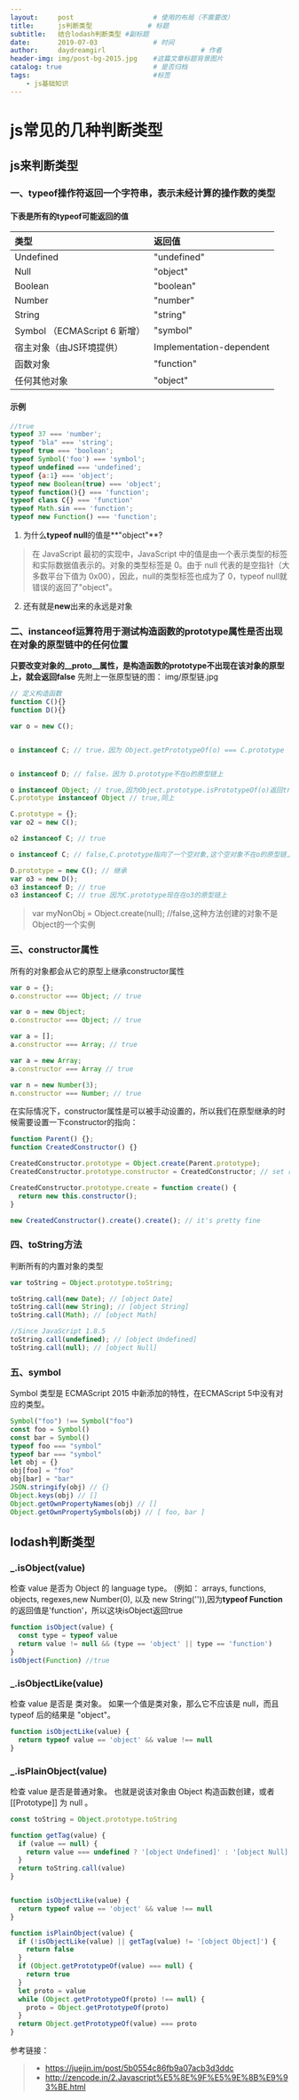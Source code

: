 ```yaml
---
layout:     post   				    # 使用的布局（不需要改）
title:      js判断类型 				# 标题 
subtitle:   结合lodash判断类型 #副标题
date:       2019-07-03 				# 时间
author:     daydreamgirl 						# 作者
header-img: img/post-bg-2015.jpg 	#这篇文章标题背景图片
catalog: true 						# 是否归档
tags:								#标签
    - js基础知识
---
```


#  js常见的几种判断类型
## js来判断类型
###  一、typeof操作符返回一个字符串，表示未经计算的操作数的类型
#### 下表是所有的typeof可能返回的值

| 类型     | 返回值     |
| :------------- | :------------- |
| Undefined   |"undefined"   |
| Null   |  "object"  |
|  Boolean  | "boolean"  |
| Number   | "number"  |
| String   |  "string" |
|Symbol （ECMAScript 6 新增）   | "symbol"  |
| 宿主对象（由JS环境提供）  |Implementation-dependent   |
|  函数对象 | "function"  |
|  任何其他对象 |  "object" |

#### 示例
```javascript
//true
typeof 37 === 'number';
typeof "bla" === 'string';
typeof true === 'boolean';
typeof Symbol('foo') === 'symbol';
typeof undefined === 'undefined';
typeof {a:1} === 'object';
typeof new Boolean(true) === 'object';
typeof function(){} === 'function';
typeof class C{} === 'function'
typeof Math.sin === 'function';
typeof new Function() === 'function';
```

1. 为什么**typeof null**的值是**"object"**?
> 在 JavaScript 最初的实现中，JavaScript 中的值是由一个表示类型的标签和实际数据值表示的。对象的类型标签是 0。由于 null 代表的是空指针（大多数平台下值为 0x00），因此，null的类型标签也成为了 0，typeof null就错误的返回了"object"。

2. 还有就是**new**出来的永远是对象

### 二、instanceof运算符用于测试构造函数的prototype属性是否出现在对象的原型链中的任何位置
**只要改变对象的__proto__属性，是构造函数的prototype不出现在该对象的原型上，就会返回false**
先附上一张原型链的图：
img/原型链.jpg
   ```javascript
   // 定义构造函数
function C(){} 
function D(){} 

var o = new C();


o instanceof C; // true，因为 Object.getPrototypeOf(o) === C.prototype


o instanceof D; // false，因为 D.prototype不在o的原型链上

o instanceof Object; // true,因为Object.prototype.isPrototypeOf(o)返回true
C.prototype instanceof Object // true,同上

C.prototype = {};
var o2 = new C();

o2 instanceof C; // true

o instanceof C; // false,C.prototype指向了一个空对象,这个空对象不在o的原型链上.

D.prototype = new C(); // 继承
var o3 = new D();
o3 instanceof D; // true
o3 instanceof C; // true 因为C.prototype现在在o3的原型链上
   ```
>  var myNonObj  = Object.create(null);  //false,这种方法创建的对象不是Object的一个实例

### 三、constructor属性
所有的对象都会从它的原型上继承constructor属性
```javascript
var o = {};
o.constructor === Object; // true

var o = new Object;
o.constructor === Object; // true

var a = [];
a.constructor === Array; // true

var a = new Array;
a.constructor === Array // true

var n = new Number(3);
n.constructor === Number; // true

```
在实际情况下，constructor属性是可以被手动设置的，所以我们在原型继承的时候需要设置一下constructor的指向：
```javascript
function Parent() {}; 
function CreatedConstructor() {} 

CreatedConstructor.prototype = Object.create(Parent.prototype); 
CreatedConstructor.prototype.constructor = CreatedConstructor; // set right constructor for further using

CreatedConstructor.prototype.create = function create() { 
  return new this.constructor();
} 

new CreatedConstructor().create().create(); // it's pretty fine
```
### 四、toString方法
判断所有的内置对象的类型
```javascript
var toString = Object.prototype.toString;

toString.call(new Date); // [object Date]
toString.call(new String); // [object String]
toString.call(Math); // [object Math]

//Since JavaScript 1.8.5
toString.call(undefined); // [object Undefined]
toString.call(null); // [object Null]

```
### 五、symbol
Symbol 类型是 ECMAScript 2015 中新添加的特性，在ECMAScript 5中没有对应的类型。
```javascript
Symbol("foo") !== Symbol("foo")
const foo = Symbol()
const bar = Symbol()
typeof foo === "symbol"
typeof bar === "symbol"
let obj = {}
obj[foo] = "foo"
obj[bar] = "bar"
JSON.stringify(obj) // {}
Object.keys(obj) // []
Object.getOwnPropertyNames(obj) // []
Object.getOwnPropertySymbols(obj) // [ foo, bar ]
```
## lodash判断类型
### _.isObject(value)
检查 value 是否为 Object 的 language type。 (例如： arrays, functions, objects, regexes,new Number(0), 以及 new String('')),因为**typeof Function**的返回值是'function'，所以这块isObject返回true
```javascript
function isObject(value) {
  const type = typeof value
  return value != null && (type == 'object' || type == 'function')
}
isObject(Function) //true
```
### _.isObjectLike(value)
检查 value 是否是 类对象。 如果一个值是类对象，那么它不应该是 null，而且 typeof 后的结果是 "object"。
```javascript
function isObjectLike(value) {
  return typeof value == 'object' && value !== null
}
```
### _.isPlainObject(value)
检查 value 是否是普通对象。 也就是说该对象由 Object 构造函数创建，或者 [[Prototype]] 为 null 。
```javascript
const toString = Object.prototype.toString

function getTag(value) {
  if (value == null) {
    return value === undefined ? '[object Undefined]' : '[object Null]'
  }
  return toString.call(value)  
}


function isObjectLike(value) {
  return typeof value == 'object' && value !== null
}

function isPlainObject(value) {
  if (!isObjectLike(value) || getTag(value) != '[object Object]') {
    return false
  }
  if (Object.getPrototypeOf(value) === null) {
    return true
  }
  let proto = value
  while (Object.getPrototypeOf(proto) !== null) {
    proto = Object.getPrototypeOf(proto)
  }
  return Object.getPrototypeOf(value) === proto
}
```
参考链接：
> - https://juejin.im/post/5b0554c86fb9a07acb3d3ddc
>- http://zencode.in/2.Javascript%E5%8E%9F%E5%9E%8B%E9%93%BE.html
